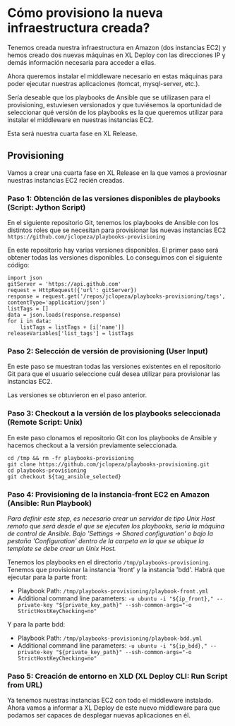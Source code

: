 # Cómo provisiono la nueva infraestructura creada?
Tenemos creada nuestra infraestructura en Amazon (dos instancias EC2) y hemos creado dos nuevas máquinas en XL Deploy con las direcciones IP y demás información necesaria para acceder a ellas.

Ahora queremos instalar el middleware necesario en estas máquinas para poder ejecutar nuestras aplicaciones (tomcat, mysql-server, etc.).

Sería deseable que los playbooks de Ansible que se utilizasen para el provisioning, estuviesen versionados y que tuviésemos la oportunidad de seleccionar qué versión de los playbooks es la que queremos utilizar para instalar el middleware en nuestras instancias EC2.

Esta será nuestra cuarta fase en XL Release.

## Provisioning

Vamos a crear una cuarta fase en XL Release en la que vamos a proviosnar nuestras instancias EC2 recién creadas.

### Paso 1: Obtención de las versiones disponibles de playbooks (Script: Jython Script)
En el siguiente repositorio Git, tenemos los playbooks de Ansible con los distintos roles que se necesitan para provisionar las nuevas instancias EC2 `https://github.com/jclopeza/playbooks-provisioning`

En este repositorio hay varias versiones disponibles. El primer paso será obtener todas las versiones disponibles. Lo conseguimos con el siguiente código:
```
import json
gitServer = 'https://api.github.com'
request = HttpRequest({'url': gitServer})
response = request.get('/repos/jclopeza/playbooks-provisioning/tags', contentType='application/json')
listTags = []
data = json.loads(response.response)
for i in data:
    listTags = listTags + [i['name']]
releaseVariables['list_tags'] = listTags
```

### Paso 2: Selección de versión de provisioning (User Input)
En este paso se muestran todas las versiones existentes en el repositorio Git para que el usuario seleccione cuál desea utilizar para provisionar las instancias EC2.

Las versiones se obtuvieron en el paso anterior.

### Paso 3: Checkout a la versión de los playbooks seleccionada (Remote Script: Unix)
En este paso clonamos el repositorio Git con los playbooks de Ansible y hacemos checkout a la versión previamente seleccionada.
```
cd /tmp && rm -fr playbooks-provisioning
git clone https://github.com/jclopeza/playbooks-provisioning.git
cd playbooks-provisioning
git checkout ${tag_ansible_selected}
```

### Paso 4: Provisioning de la instancia-front EC2 en Amazon (Ansible: Run Playbook)
*Para definir este step, es necesario crear un servidor de tipo Unix Host remoto que será desde el que se ejecuten los playbooks, sería la máquina de control de Ansible. Bajo 'Settings -> Shared configuration' o bajo la pestaña 'Configuration' dentro de la carpeta en la que se ubique la template se debe crear un Unix Host.*

Tenemos los playbooks en el directorio `/tmp/playbooks-provisioning`. Tenemos que provisionar la instancia 'front' y la instancia 'bdd'. Habrá que ejecutar para la parte front:
* Playbook Path: `/tmp/playbooks-provisioning/playbook-front.yml`
* Additional command line parameters: `-u ubuntu -i "${ip_front}," --private-key "${private_key_path}" --ssh-common-args="-o StrictHostKeyChecking=no"`

Y para la parte bdd:
* Playbook Path: `/tmp/playbooks-provisioning/playbook-bdd.yml`
* Additional command line parameters: `-u ubuntu -i "${ip_bdd}," --private-key "${private_key_path}" --ssh-common-args="-o StrictHostKeyChecking=no"`

### Paso 5: Creación de entorno en XLD (XL Deploy CLI: Run Script from URL)
Ya tenemos nuestras instancias EC2 con todo el middleware instalado. Ahora vamos a informar a XL Deploy de este nuevo middleware para que podamos ser capaces de desplegar nuevas aplicaciones en él.